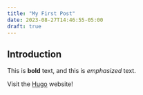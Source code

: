 ```yaml
---
title: "My First Post"
date: 2023-08-27T14:46:55-05:00
draft: true
---
```


## Introduction

This is **bold** text, and this is *emphasized* text.

Visit the [Hugo](https://gohugo.io) website!